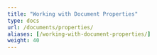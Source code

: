 ```yaml
---
title: "Working with Document Properties"
type: docs
url: /documents/properties/
aliases: [/working-with-document-properties/]
weight: 40
---
```


